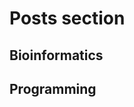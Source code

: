 <script setup>
  import DevCard from '../.vitepress/theme/components/DevCard.vue';
  import Pagination from '../.vitepress/theme/components/Pagination.vue';
  import BlogCard from '../.vitepress/theme/components/BlogCard.vue';
</script>

<!-- <BlogCard /> -->

# Posts section

## Bioinformatics

<div class="container">
  <!-- 1 -->
  <DevCard 
    title="Cav1.1 kanaliga ligand sifatida cynaroside moddasining biriktirilish natijalari" 
    path="./bio/2022-11-25-docking-on-ca-complex" 
    src="/public/images/bio/2022-11-25-complex-2.png" 
  />

  <!-- 2 -->
  <DevCard 
    title="Ligand docking and binding site analysis with pymol and autodock/vina" 
    path="./bio/2022-11-29-ligand-docking-and-binding-site-analysis" 
    src="/public/images/bio/2022-11-29-banner.png" 
  />
</div>

## Programming
<div>
  <DevCard 
    title="How to build modern docs with vitepress | Full text tutorial" 
    path="./dev/how-to-build-modern-docs-with-vitepress" 
    src="/public/images/dev/viteblog.png" 
  />

  <DevCard 
    title="Creating a Markdown Blog with NextJS | Full text tutorial" 
    path="./dev/creating-markdown-blog-with-nextjs" 
    src="/public/images/dev/next-markdown.png" 
  />
</div>